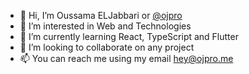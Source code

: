 - 👋 Hi, I’m Oussama ELJabbari or [@ojpro](https://ojpro.me) 
- 👀 I’m interested in Web and Technologies
- 🌱 I’m currently learning React, TypeScript and Flutter
- 💞️ I’m looking to collaborate on any project
- 📫 You can reach me using my email <a href="mailto:hey@ojpro.me">hey@ojpro.me</a>

<!---
ojpro/ojpro is a ✨ special ✨ repository because its `README.md` (this file) appears on your GitHub profile.
You can click the Preview link to take a look at your changes.
--->
